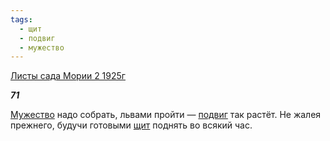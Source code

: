 ```yaml
---
tags:
  - щит
  - подвиг
  - мужество
---
```

[Листы сада Мории 2 1925г](https://127.0.0.1:4002/agni/1925)

___71___

[Мужество](../../../tags/#мужество) надо собрать, львами пройти — [подвиг](../../../tags/#подвиг) так растёт. Не жалея прежнего, будучи готовыми [щит](../../../tags/#щит) поднять во всякий час.   

